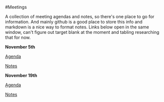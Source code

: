 #Meetings

A collection of meeting agendas and notes, so there's one place to go for information. And mainly github is a good place to store this info and markdown is a nice way to format notes. Links below open in the same window, can't figure out target blank at the moment and tabling researching that for now.

**November 5th**

[Agenda](https://github.com/PTCscheduler/meetings/blob/master/15-11-05_Agenda.md)

[Notes](https://github.com/PTCscheduler/meetings/blob/master/15-11-05_Notes.md)

**November 19th**

[Agenda](https://github.com/PTCscheduler/meetings/blob/master/15-11-19_Agenda%20copy.md)

[Notes](https://github.com/PTCscheduler/meetings/blob/master/15-11-19_Notes%20copy%202.md)

